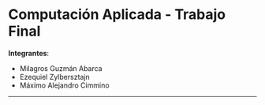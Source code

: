 # Computación Aplicada - Trabajo Final

**Integrantes**:
- Milagros Guzmán Abarca
- Ezequiel Zylbersztajn
- Máximo Alejandro Cimmino

---
